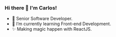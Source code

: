 ### Hi there 👋 I'm Carlos!

- 🔭 Senior Software Developer.
- 🌱 I’m currently learning Front-end Development.
- ✨ Making magic happen with ReactJS.

<!--
**cabrera-carlos/cabrera-carlos** is a ✨ _special_ ✨ repository because its `README.md` (this file) appears on your GitHub profile.

Here are some ideas to get you started:

- 🔭 I’m currently working on ...
- 🌱 I’m currently learning ...
- 👯 I’m looking to collaborate on ...
- 🤔 I’m looking for help with ...
- 💬 Ask me about ...
- 📫 How to reach me: ...
- 😄 Pronouns: ...
- ⚡ Fun fact: ...
-->
